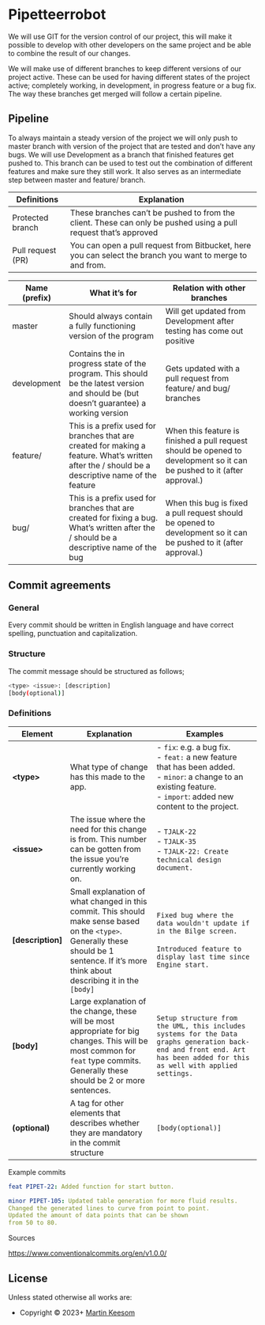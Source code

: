 # Pipetteerrobot
 
We will use GIT for the version control of our project, this will make it possible to develop with other developers on the same project and be able to combine the result of our changes.

We will make use of different branches to keep different versions of our project active. These can be used for having different states of the project active; completely working, in development, in progress feature or a bug fix. The way these branches get merged will follow a certain pipeline.

## Pipeline

To always maintain a steady version of the project we will only push to master branch with version of the project that are tested and don’t have any bugs. We will use Development as a branch that finished features get pushed to. This branch can be used to test out the combination of different features and make sure they still work. It also serves as an intermediate step between master and feature/ branch.

| Definitions | Explanation |
| ------ | ------ |
| Protected branch | These branches can’t be pushed to from the client. These can only be pushed using a pull request that’s approved |
| Pull request (PR) | You can open a pull request from Bitbucket, here you can select the branch you want to merge to and from. |

| Name (prefix) | What it’s for | Relation with other branches |
| ------ | ------ | ------ |
| master | Should always contain a fully functioning version of the program | Will get updated from Development after testing has come out positive |
| development | Contains the in progress state of the program. This should be the latest version and should be (but doesn’t guarantee) a working version | Gets updated with a pull request from feature/ and bug/ branches |
| feature/ | This is a prefix used for branches that are created for making a feature. What’s written after the / should be a descriptive name of the feature | When this feature is finished a pull request should be opened to development so it can be pushed to it (after approval.) |
| bug/ | This is a prefix used for branches that are created for fixing a bug. What’s written after the / should be a descriptive name of the bug |When this bug is fixed a pull request should be opened to development so it can be pushed to it (after approval.) |

## Commit agreements
### General

Every commit should be written in English language and have correct spelling, punctuation and capitalization.

### Structure

The commit message should be structured as follows;
```sh
<type> <issue>: [description]
[body(optional)]
```


### Definitions

| Element | Explanation | Examples |
| ------ | ------ | ------ |
| **\<type>** | What type of change has this made to the app. | - ```fix```: e.g. a bug fix. <br> - ```feat:``` a new feature that has been added. <br> - ```minor```: a change to an existing feature. <br> - ```import```: added new content to the project. |
| **\<issue>** | The issue where the need for this change is from. This number can be gotten from the issue you’re currently working on. | - ```TJALK-22``` <br> - ```TJALK-35``` <br> - ```TJALK-22: Create technical design document.``` |
| **[description]** | Small explanation of what changed in this commit. This should make sense based on the ```<type>```. Generally these should be 1 sentence. If it’s more think about describing it in the ```[body]``` | ```Fixed bug where the data wouldn't update if in the Bilge screen.``` <br> <br> ```Introduced feature to display last time since Engine start.``` |
| **[body]** | Large explanation of the change, these will be most appropriate for big changes. This will be most common for ```feat``` type commits. Generally these should be 2 or more sentences. | ```Setup structure from the UML, this includes systems for the Data graphs generation back-end and front end. Art has been added for this as well with applied settings.``` |
| **(optional)** | A tag for other elements that describes whether they are mandatory in the commit structure | ```[body(optional)]``` |

Example commits

```yml
feat PIPET-22: Added function for start button.
```
```yml
minor PIPET-105: Updated table generation for more fluid results.
Changed the generated lines to curve from point to point.
Updated the amount of data points that can be shown
from 50 to 80.
```

Sources

https://www.conventionalcommits.org/en/v1.0.0/

## License

Unless stated otherwise all works are:

-   Copyright © 2023+ [Martin Keesom](https://martinkeesom.nl/)
<!--stackedit_data:
eyJoaXN0b3J5IjpbLTEzNTA0NTc5ODAsLTEzMzUyMTIzODddfQ
==
-->
